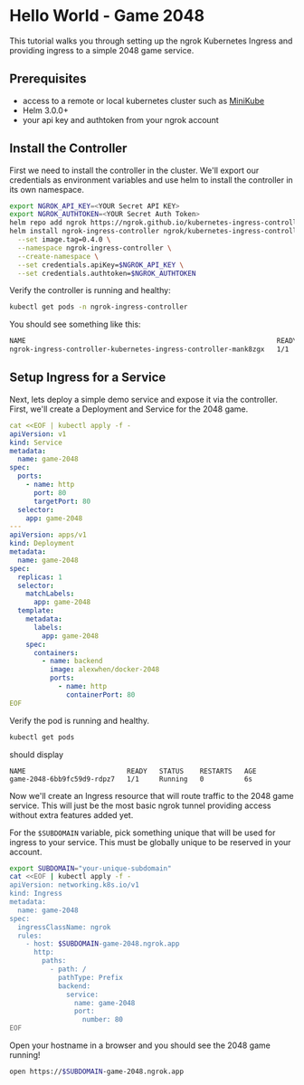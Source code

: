 # Hello World - Game 2048

This tutorial walks you through setting up the ngrok Kubernetes Ingress and providing ingress to a simple 2048 game service.

## Prerequisites
- access to a remote or local kubernetes cluster such as [MiniKube](https://minikube.sigs.k8s.io/docs/start/)
- Helm 3.0.0+
- your api key and authtoken from your ngrok account

## Install the Controller

First we need to install the controller in the cluster. We'll export our credentials as environment variables and use helm to install the controller in its own namespace.

```bash
export NGROK_API_KEY=<YOUR Secret API KEY>
export NGROK_AUTHTOKEN=<YOUR Secret Auth Token>
helm repo add ngrok https://ngrok.github.io/kubernetes-ingress-controller
helm install ngrok-ingress-controller ngrok/kubernetes-ingress-controller --version 0.8.0 \
  --set image.tag=0.4.0 \
  --namespace ngrok-ingress-controller \
  --create-namespace \
  --set credentials.apiKey=$NGROK_API_KEY \
  --set credentials.authtoken=$NGROK_AUTHTOKEN
```

Verify the controller is running and healthy:

```bash
kubectl get pods -n ngrok-ingress-controller
```

You should see something like this:
```bash
NAME                                                              READY   STATUS    RESTARTS   AGE
ngrok-ingress-controller-kubernetes-ingress-controller-mank8zgx   1/1     Running   0          104s
```

## Setup Ingress for a Service

Next, lets deploy a simple demo service and expose it via the controller. First, we'll create a Deployment and Service for the 2048 game.

```yaml
cat <<EOF | kubectl apply -f -
apiVersion: v1
kind: Service
metadata:
  name: game-2048
spec:
  ports:
    - name: http
      port: 80
      targetPort: 80
  selector:
    app: game-2048
---
apiVersion: apps/v1
kind: Deployment
metadata:
  name: game-2048
spec:
  replicas: 1
  selector:
    matchLabels:
      app: game-2048
  template:
    metadata:
      labels:
        app: game-2048
    spec:
      containers:
        - name: backend
          image: alexwhen/docker-2048
          ports:
            - name: http
              containerPort: 80
EOF
```

Verify the pod is running and healthy.

```bash
kubectl get pods
```

should display

```
NAME                         READY   STATUS    RESTARTS   AGE
game-2048-6bb9fc59d9-rdpz7   1/1     Running   0          6s
```

Now we'll create an Ingress resource that will route traffic to the 2048 game service. This will just be the most basic ngrok tunnel providing access without extra features added yet.

For the `$SUBDOMAIN` variable, pick something unique that will be used for ingress to your service. This must be globally unique to be reserved in your account.

```bash
export SUBDOMAIN="your-unique-subdomain"
cat <<EOF | kubectl apply -f -
apiVersion: networking.k8s.io/v1
kind: Ingress
metadata:
  name: game-2048
spec:
  ingressClassName: ngrok
  rules:
    - host: $SUBDOMAIN-game-2048.ngrok.app
      http:
        paths:
          - path: /
            pathType: Prefix
            backend:
              service:
                name: game-2048
                port:
                  number: 80
EOF
```

Open your hostname in a browser and you should see the 2048 game running!

```bash
open https://$SUBDOMAIN-game-2048.ngrok.app
```
